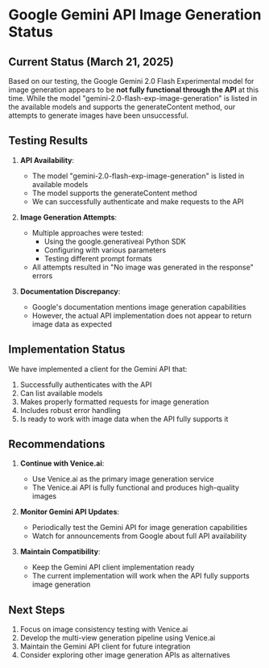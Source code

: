 # Google Gemini API Image Generation Status

## Current Status (March 21, 2025)

Based on our testing, the Google Gemini 2.0 Flash Experimental model for image generation appears to be **not fully functional through the API** at this time. While the model "gemini-2.0-flash-exp-image-generation" is listed in the available models and supports the generateContent method, our attempts to generate images have been unsuccessful.

## Testing Results

1. **API Availability**:
   - The model "gemini-2.0-flash-exp-image-generation" is listed in available models
   - The model supports the generateContent method
   - We can successfully authenticate and make requests to the API

2. **Image Generation Attempts**:
   - Multiple approaches were tested:
     - Using the google.generativeai Python SDK
     - Configuring with various parameters
     - Testing different prompt formats
   - All attempts resulted in "No image was generated in the response" errors

3. **Documentation Discrepancy**:
   - Google's documentation mentions image generation capabilities
   - However, the actual API implementation does not appear to return image data as expected

## Implementation Status

We have implemented a client for the Gemini API that:

1. Successfully authenticates with the API
2. Can list available models
3. Makes properly formatted requests for image generation
4. Includes robust error handling
5. Is ready to work with image data when the API fully supports it

## Recommendations

1. **Continue with Venice.ai**:
   - Use Venice.ai as the primary image generation service
   - The Venice.ai API is fully functional and produces high-quality images

2. **Monitor Gemini API Updates**:
   - Periodically test the Gemini API for image generation capabilities
   - Watch for announcements from Google about full API availability

3. **Maintain Compatibility**:
   - Keep the Gemini API client implementation ready
   - The current implementation will work when the API fully supports image generation

## Next Steps

1. Focus on image consistency testing with Venice.ai
2. Develop the multi-view generation pipeline using Venice.ai
3. Maintain the Gemini API client for future integration
4. Consider exploring other image generation APIs as alternatives
